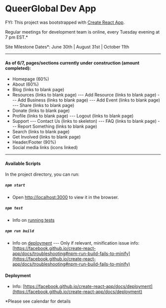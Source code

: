 # QueerGlobal Dev App

FYI: This project was bootstrapped with [Create React App](https://github.com/facebook/create-react-app).

Regular meetings for development team is online, every Tuesday evening at 7 pm EST.\*

Site Milestone Dates\*: June 30th | August 31st | October 11th

---

#### As of 6/7, pages/sections currently under construction (amount completed):

- Homepage (60%)
- About (60%)
- Blog (links to blank page)
- Resources (links to blank page)
  --- Add Resource (links to blank page)
  --- Add Business (links to blank page)
  --- Add Event (links to blank page)
  --- Share (links to blank page)
- Donate (links to blank page)
- Profile (links to blank page)
  --- Logout (links to blank page)
- Support
  --- Contact Us (links to skeleton)
  --- FAQ (links to blank page)
  --- Report Something (links to blank page)
- Search (links to blank page)
- Get Involved (links to blank page)
- Header/Footer (90%)
- Social media links (icons linked)

---

#### Available Scripts

In the project directory, you can run:

##### `npm start`

- Open [http://localhost:3000](http://localhost:3000) to view it in the browser.

##### `npm test`

- Info on [running tests](https://facebook.github.io/create-react-app/docs/running-tests)

##### `npm run build`

- Info on [deployment](https://facebook.github.io/create-react-app/docs/deployment)
  --- Only if relevant, minification issue info: [https://facebook.github.io/create-react-app/docs/troubleshooting#npm-run-build-fails-to-minify](https://facebook.github.io/create-react-app/docs/troubleshooting#npm-run-build-fails-to-minify)

#### Deployment

- Info: [https://facebook.github.io/create-react-app/docs/deployment](https://facebook.github.io/create-react-app/docs/deployment)

\*Please see calendar for details
